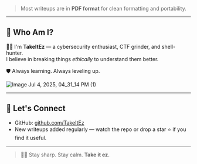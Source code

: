 
> Most writeups are in **PDF format** for clean formatting and portability.

---

## 🚀 Who Am I?

🧑‍💻 I'm **TakeItEz** — a cybersecurity enthusiast, CTF grinder, and shell-hunter.  
I believe in breaking things *ethically* to understand them better.

🛡️ Always learning. Always leveling up.

![Image Jul 4, 2025, 04_31_14 PM (1)](https://github.com/user-attachments/assets/52a95d0b-0fac-45a9-94da-b57906951f7d)

---

## 🧩 Let's Connect

- GitHub: [github.com/TakeItEz](https://github.com/TakeItEz-Dev/writeups)
- New writeups added regularly — watch the repo or drop a star ⭐ if you find it useful.

---

> 🧘‍♂️ Stay sharp. Stay calm. **Take it ez.**


